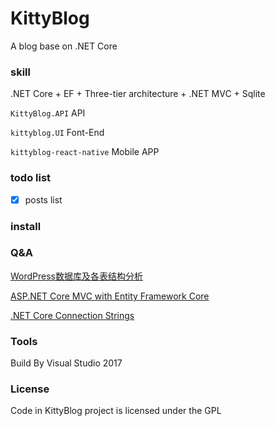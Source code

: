 # KittyBlog
A blog base on .NET Core


### skill

.NET Core + EF + Three-tier architecture + .NET MVC + Sqlite


`KittyBlog.API` API

`kittyblog.UI` Font-End

`kittyblog-react-native` Mobile APP


### todo list

- [x] posts list 


### install


### Q&A 

[WordPress数据库及各表结构分析](https://www.cnblogs.com/wordblog/p/6591499.html)

[ASP.NET Core MVC with Entity Framework Core](https://github.com/damienbod/AspNetCoreMultipleProject)

[.NET Core Connection Strings](https://docs.microsoft.com/en-us/ef/core/miscellaneous/connection-strings)



### Tools

Build By Visual Studio 2017

### License

Code in KittyBlog project is licensed under the GPL
